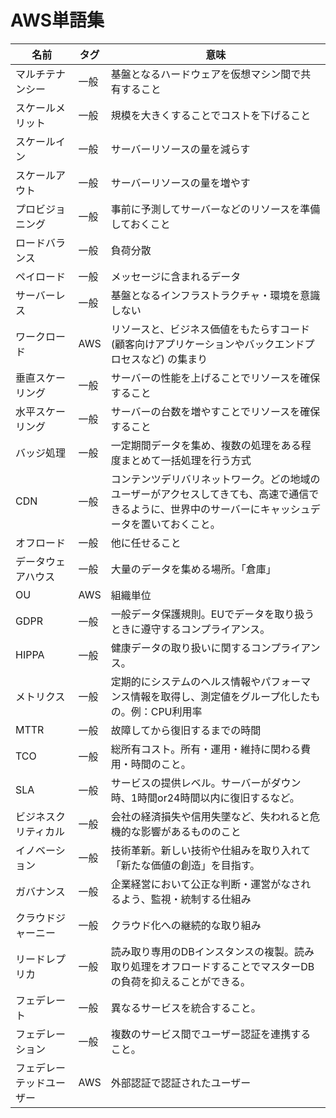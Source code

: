 # AWS単語集

| 名前                     | タグ | 意味                                                                                                                                                 |
| ------------------------ | ---- | ---------------------------------------------------------------------------------------------------------------------------------------------------- |
| マルチテナンシー         | 一般 | 基盤となるハードウェアを仮想マシン間で共有すること                                                                                                   |
| スケールメリット         | 一般 | 規模を大きくすることでコストを下げること                                                                                                             |
| スケールイン             | 一般 | サーバーリソースの量を減らす                                                                                                                         |
| スケールアウト           | 一般 | サーバーリソースの量を増やす                                                                                                                         |
| プロビジョニング         | 一般 | 事前に予測してサーバーなどのリソースを準備しておくこと                                                                                               |
| ロードバランス           | 一般 | 負荷分散                                                                                                                                             |
| ペイロード               | 一般 | メッセージに含まれるデータ                                                                                                                           |
| サーバーレス             | 一般 | 基盤となるインフラストラクチャ・環境を意識しない                                                                                                     |
| ワークロード             | AWS  | リソースと、ビジネス価値をもたらすコード (顧客向けアプリケーションやバックエンドプロセスなど) の集まり                                               |
| 垂直スケーリング         | 一般 | サーバーの性能を上げることでリソースを確保すること                                                                                                   |
| 水平スケーリング         | 一般 | サーバーの台数を増やすことでリソースを確保すること                                                                                                   |
| バッジ処理               | 一般 | 一定期間データを集め、複数の処理をある程度まとめて一括処理を行う方式                                                                                 |
| CDN                      | 一般 | コンテンツデリバリネットワーク。どの地域のユーザーがアクセスしてきても、高速で通信できるように、世界中のサーバーにキャッシュデータを置いておくこと。 |
| オフロード               | 一般 | 他に任せること                                                                                                                                       |
| データウェアハウス       | 一般 | 大量のデータを集める場所。「倉庫」                                                                                                                   |
| OU                       | AWS  | 組織単位                                                                                                                                             |
| GDPR                     | 一般 | 一般データ保護規則。EUでデータを取り扱うときに遵守するコンプライアンス。                                                                             |
| HIPPA                    | 一般 | 健康データの取り扱いに関するコンプライアンス。                                                                                                       |
| メトリクス               | 一般 | 定期的にシステムのヘルス情報やパフォーマンス情報を取得し、測定値をグループ化したもの。例：CPU利用率                                                  |
| MTTR                     | 一般 | 故障してから復旧するまでの時間                                                                                                                       |
| TCO                      | 一般 | 総所有コスト。所有・運用・維持に関わる費用・時間のこと。                                                                                             |
| SLA                      | 一般 | サービスの提供レベル。サーバーがダウン時、1時間or24時間以内に復旧するなど。                                                                          |
| ビジネスクリティカル     | 一般 | 会社の経済損失や信用失墜など、失われると危機的な影響があるもののこと                                                                                 |
| イノベーション           | 一般 | 技術革新。新しい技術や仕組みを取り入れて「新たな価値の創造」を目指す。                                                                               |
| ガバナンス               | 一般 | 企業経営において公正な判断・運営がなされるよう、監視・統制する仕組み                                                                                 |
| クラウドジャーニー       | 一般 | クラウド化への継続的な取り組み                                                                                                                       |
| リードレプリカ           | 一般 | 読み取り専用のDBインスタンスの複製。読み取り処理をオフロードすることでマスターDBの負荷を抑えることができる。                                         |
| フェデレート             | 一般 | 異なるサービスを統合すること。                                                                                                                       |
| フェデレーション         | 一般 | 複数のサービス間でユーザー認証を連携すること。                                                                                                       |
| フェデレーテッドユーザー | AWS  | 外部認証で認証されたユーザー                                                                                                                         |